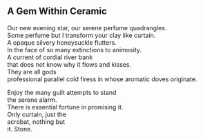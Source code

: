 A Gem Within Ceramic
--------------------
Our new evening star, our serene perfume quadrangles.  
Some perfume but I transform your clay like curtain.  
A opaque silvery honeysuckle flutters.  
In the face of so many extinctions to animosity.  
A current of cordial river bank  
that does not know why it flows and kisses.  
They are all gods  
professional parallel cold firess in whose aromatic doves originate.  
  
Enjoy the many guilt attempts to stand  
the serene alarm.  
There is essential fortune in promising it.  
Only curtain, just the  
acrobat, nothing but  
it. Stone.  
